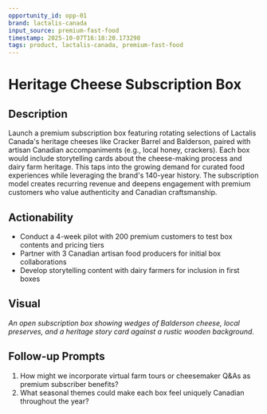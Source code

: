 ```yaml
---
opportunity_id: opp-01
brand: lactalis-canada
input_source: premium-fast-food
timestamp: 2025-10-07T16:18:20.173298
tags: product, lactalis-canada, premium-fast-food
---
```


# Heritage Cheese Subscription Box

## Description

Launch a premium subscription box featuring rotating selections of Lactalis Canada's heritage cheeses like Cracker Barrel and Balderson, paired with artisan Canadian accompaniments (e.g., local honey, crackers). Each box would include storytelling cards about the cheese-making process and dairy farm heritage. This taps into the growing demand for curated food experiences while leveraging the brand's 140-year history. The subscription model creates recurring revenue and deepens engagement with premium customers who value authenticity and Canadian craftsmanship.

## Actionability

- Conduct a 4-week pilot with 200 premium customers to test box contents and pricing tiers
- Partner with 3 Canadian artisan food producers for initial box collaborations
- Develop storytelling content with dairy farmers for inclusion in first boxes

## Visual

*An open subscription box showing wedges of Balderson cheese, local preserves, and a heritage story card against a rustic wooden background.*

## Follow-up Prompts

1. How might we incorporate virtual farm tours or cheesemaker Q&As as premium subscriber benefits?
2. What seasonal themes could make each box feel uniquely Canadian throughout the year?
